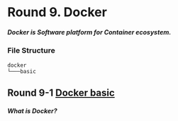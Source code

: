 # Round 9. Docker

##### Docker is Software platform for Container ecosystem.

### File Structure

```
docker
└───basic
```
## Round 9-1 [Docker basic](/docker/basic/README.md)

##### What is Docker?


